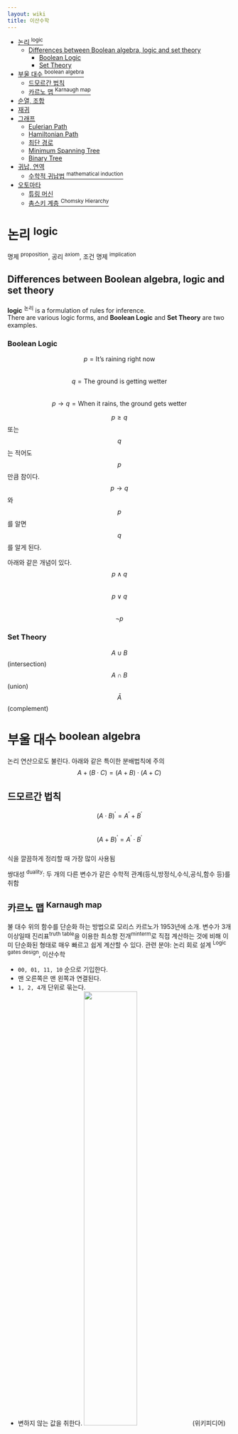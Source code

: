```yaml
---
layout: wiki 
title: 이산수학
---
```


<!-- TOC -->

- [논리 <sup>logic</sup>](#논리-logic)
    - [Differences between Boolean algebra, logic and set theory](#differences-between-boolean-algebra-logic-and-set-theory)
        - [Boolean Logic](#boolean-logic)
        - [Set Theory](#set-theory)
- [부울 대수 <sup>boolean algebra</sup>](#부울-대수-boolean-algebra)
    - [드모르간 법칙](#드모르간-법칙)
    - [카르노 맵 <sup>Karnaugh map</sup>](#카르노-맵-karnaugh-map)
- [순열, 조합](#순열-조합)
- [재귀](#재귀)
- [그래프](#그래프)
    - [Eulerian Path](#eulerian-path)
    - [Hamiltonian Path](#hamiltonian-path)
    - [최단 경로](#최단-경로)
    - [Minimum Spanning Tree](#minimum-spanning-tree)
    - [Binary Tree](#binary-tree)
- [귀납, 연역](#귀납-연역)
    - [수학적 귀납법 <sup>mathematical induction</sup>](#수학적-귀납법-mathematical-induction)
- [오토마타](#오토마타)
    - [튜링 머신](#튜링-머신)
    - [촘스키 계층 <sup>Chomsky Hierarchy</sup>](#촘스키-계층-chomsky-hierarchy)

<!-- /TOC -->
# 논리 <sup>logic</sup>
명제 <sup>proposition</sup>, 공리 <sup>axiom</sup>, 조건 명제 <sup>implication</sup>

## Differences between Boolean algebra, logic and set theory
**logic** <sup>논리</sup> is a formulation of rules for inference.  
There are various logic forms, and **Boolean Logic** and **Set Theory** are two examples.

### Boolean Logic
$$p = \text{It’s raining right now}$$  
$$q = \text{The ground is getting wetter}$$  
$$p \to q = \text{When it rains, the ground gets wetter}$$

$$p \geq q$$ 또는 $$q$$는 적어도 $$p$$만큼 참이다.  
$$p \to q$$와 $$p$$를 알면 $$q$$를 알게 된다.

아래와 같은 개념이 있다.  
$$p \wedge q$$  
$$p \vee q$$  
$$\neg p$$

### Set Theory
$$A \cup B$$(intersection)  
$$A \cap B$$(union)  
$$\bar{A}$$(complement)

# 부울 대수 <sup>boolean algebra</sup>
논리 연산으로도 불린다. 아래와 같은 특이한 분배법칙에 주의  
$$A+(B\cdot{C}) = (A+B)\cdot(A+C)$$

## 드모르간 법칙  
$$(A\cdot{B})^\prime=A^\prime+B^\prime$$  
$$(A+B)^\prime=A^\prime\cdot{B}^\prime$$  
식을 깔끔하게 정리할 때 가장 많이 사용됨

쌍대성 <sup>duality</sup>: 두 개의 다른 변수가 같은 수학적 관계(등식,방정식,수식,공식,함수 등)를 취함

## 카르노 맵 <sup>Karnaugh map</sup>
불 대수 위의 함수를 단순화 하는 방법으로 모리스 카르노가 1953년에 소개. 변수가 3개 이상일때 진리표<sup>truth table</sup>을 이용한 최소항 전개<sup>minterm</sup>로 직접 계산하는 것에 비해 이미 단순화된 형태로 매우 빠르고 쉽게 계산할 수 있다. 관련 분야: 논리 회로 설계 <sup>Logic gates design</sup>, 이산수학
- `00, 01, 11, 10` 순으로 기입한다.
- 맨 오른쪽은 맨 왼쪽과 연결된다.
- `1, 2, 4`개 단위로 묶는다.
- 변하지 않는 값을 취한다.
<img src="https://upload.wikimedia.org/wikipedia/commons/thumb/b/b7/K-map_6%2C8%2C9%2C10%2C11%2C12%2C13%2C14.svg/700px-K-map_6%2C8%2C9%2C10%2C11%2C12%2C13%2C14.svg.png" width="50%"> (위키피디어)

<img src="https://upload.wikimedia.org/wikipedia/commons/thumb/3/3b/Karnaugh6.gif/800px-Karnaugh6.gif" width="50%">  
도넛 형태로 연결되어 있음에 주의. 만약 연결된 상태로 계산하지 않으면 추가로 단순화 과정을 거쳐야 한다.

# 순열, 조합
- 순열<sup>Permutations</sup>  
`n * (n - 1) * .. * (n - k)`로 나타낼 수 있다. $$\frac{n!}{(n-k)!}$$
- 조합<sup>Combinations</sup>  
`k = 3`이라면 `{123,132,213,231,312,321}`은 모두 `123` 하나로 간주할 수 있으므로 순열에 $$3!$$ 즉, $$k!$$를 나눈 것과 같다.

# 재귀
하노이의 탑: $$H(n)=H(n-1)+1+H(n-1)$$

<img width="60%" src="https://user-images.githubusercontent.com/1250095/57298455-3a693e00-710d-11e9-8b9e-f73f67b91243.png"> (프로그래머, 수학으로 생각하라, 2018)

# 그래프
ordered pair $$G = (V, E)$$

- 동형 <sup>isomorphic</sup>: vertices 동일, edges 동일, degrees counts 동일 ([SO](https://math.stackexchange.com/a/393520))  
<img src="https://i.stack.imgur.com/D7mjJ.gif" width="50%">

## Eulerian Path
한붓 그리기, 오일러 트레일 <sup>Eulerian trail</sup> 또는 오일러 패스 <sup>Eulerian path</sup>는 "Every vertex of this graph has an even degree." 모든 정점들이 짝수의 차수를 가져야 한다. 1736년 쾨니히스베르크의 다리 문제를 풀기 위해 도입, 그래프 이론의 시초 (위키피디어)
<img src="https://upload.wikimedia.org/wikipedia/commons/5/5d/Konigsberg_bridges.png" width="30%">

## Hamiltonian Path
Hamiltonian path <sup>해밀턴 경로</sup>는 모든 vertex를 한 번씩 지나는 경로로 [외판원(TSP) 문제](https://ko.wikipedia.org/wiki/%EC%99%B8%ED%8C%90%EC%9B%90_%EB%AC%B8%EC%A0%9C)는 대표적인 NP-Hard 문제다. 팩토리얼로 풀어야 하며 최적화 알고리즘이 없다.
![](http://mathonweb.com/entrtain/tsp/northam.gif)[ref](http://mathonweb.com/entrtain/tsp/t_tsp.htm)

## 최단 경로
다익스트라 <sup>Dijkstra</sup> 알고리즘은 벨먼-포드 <sup>Bellman-Ford</sup> 알고리즘과 동일한 작업을 수행하고 실행속도도 더 빠르다. 하지만 다익스트라 알고리즘은 가중치가 음수인 경우는 처리할 수 없다.

다익스트라는 처음에는 $$O(V^2)$$ 시간 복잡도를 가졌으나 Min Heap으로 $$O((V+E)logV)$$가 가능하다. 모든 노드(정점) $$O(V)$$에 대해 힙에서 최소값 추출 $$O(logV)$$, 각 정점마다 이웃한 정점의 최단 거리 갱신 $$O(ElogV)$$. 플로이드-와샬 알고리즘은 가능한 모든 노드쌍들에 대한 최단거리를 구한다. 다익스트라를 확장시킨 알고리즘이 A* 알고리즘이다. (나무위키)

## Minimum Spanning Tree
모든 vertex를 지나는 엣지 가중치의 합이 최소인 신장트리  
<img src="https://upload.wikimedia.org/wikipedia/commons/thumb/d/d2/Minimum_spanning_tree.svg/300px-Minimum_spanning_tree.svg.png"> A planar <sup>평면</sup> graph and its minimum spanning tree. (Wikipedia)
- Prim's algorithm  
solution set과 non-solution set 사이를 연결하는 가중치가 가장 작은 edge를 뽑아 해당 vertex를 solution set에 넣어가며 완성
- Kruskal's algorithm  
분석 대상 노드에 연결된 edge를 가중치가 가장 작은 순부터 나열하여 트리 속성이 깨지지 않는지 여부를 체크하며 완성

## Binary Tree
- 포화 이진 트리 <sup>Full Binary Tree</sup> is a tree in which every node has either 0 or 2 children.  
<img src="https://upload.wikimedia.org/wikipedia/commons/thumb/b/b0/Full_binary.svg/440px-Full_binary.svg.png" width="50%">
- 완전 이진 트리 <sup>Complete Binary Tree</sup> every level, except possibly the last, is completely filled, and all nodes in the last level are as far left as possible. (e.g. Binary Heap)  
<img src="https://upload.wikimedia.org/wikipedia/commons/thumb/4/46/Complete_binary.svg/440px-Complete_binary.svg.png" width="50%">

# 귀납, 연역
- 귀납<sup>induction</sup>: you start with your own experience and then generalize a rule. 경험으로 규칙을 일반화한다. 실험 과학자 마이클 패러데이. 대표적인 귀납주의자 프랜시스 베이컨.
- 연역<sup>deduction</sup>: you start with a rule and then apply it to new situations. 규칙으로 상황에 적용한다.
- 귀류법 <sup>proof by contradiction</sup>: 모순에 의한 증명

## 수학적 귀납법 <sup>mathematical induction</sup>
모든 자연수가 어떤 주어진 성질을 만족시킨다는 명제를 증명하는 방법의 하나이다. 가장 작은 자연수(문맥에 따라 0일 수도 1일 수도 있다)가 그 성질을 만족시킴을 증명한 뒤, 만약 어떤 자연수가 만족시키면 바로 다음 자연수 역시 만족시킴을 증명하기만 하면, 모든 자연수에 대한 증명이 끝난다. (위키피디어)

1부터 1000까지의 자연수가 적힌 1000개의 블록을 갖고 도미노를 만든다고 생각해보자. 아래와 같인 원칙에 따라 도미노를 세운다.
1. 블록을 세우는 순서는 블록에 적힌 수의 순서를 따른다.
1. 어떤 블록이 넘어지면 바로 다음에 있는 블록이 꼭 넘어가도록 블록을 세운다.

이와 같은 원칙을 바탕으로 도미노를 세운 후 1000개의 블록을 모두 넘어뜨리기 위해서 해야 할 일은 제일 처음에 위치한 1이 적힌 블록을 건드려 넘어뜨리는 일 하나이다. (수학의 바이블 수학 I)

# 오토마타
자동장치, 자동기계의 의미로, 기계 내부의 구성이나 동작에 대한 세부 사항을 배제하고, 입력과 출력에 대한 사항만 명시되는 추상적인 기계로 FSM을 위한 수학적 모델이다.  
[논문](http://www.aistudy.com/math/automata_theory_paper.htm)

<img src="https://upload.wikimedia.org/wikipedia/commons/thumb/a/a2/Automata_theory.svg/600px-Automata_theory.svg.png" width="50%">

게임 AI에 FSM 대신 Hierarchical FSM, 나아가 [Behavior Trees](http://aigamedev.com/open/articles/bt-overview/)로 simple and scalable solution for editing logic 하는 트렌드인듯.

Decision Trees와 달리 Behavior Trees는 동작 상태에 대한 액션이 설정되어 있어 훨씬 복잡하다. 게다가 If any condition fails, the traversal returns to the parent 한다.

<img src="https://i.stack.imgur.com/RLRXd.gif" width="50%">

([GameDev SO](https://gamedev.stackexchange.com/a/51722))

## 튜링 머신

| 입력 | 공리 <sup>Axiom</sup> |
| 프로그램 | 추론규칙 <sup>Inference Rule</sup> |
| 출력 | 정리 <sup>Theorem</sup> |

## 촘스키 계층 <sup>Chomsky Hierarchy</sup>

![](https://user-images.githubusercontent.com/1250095/56805109-ea63bf00-6862-11e9-81ac-5abb5189f4de.png)

([AI Study](http://www.aistudy.com/linguistics/chomsky_hierarchy.htm))
